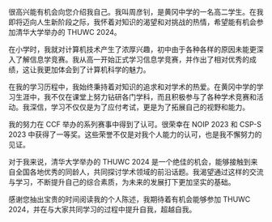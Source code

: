 很高兴能有机会向您介绍我自己。我叫周彦钊，是黄冈中学的一名高二学生。在我即将迈向人生新阶段之际，我怀着对知识的渴望和对挑战的热情，希望能有机会参加清华大学举办的 THUWC 2024。

在小学时，我就对计算机技术产生了浓厚兴趣，初中由于各种各样的原因未能更深入了解信息学竞赛。我从高一开始正式学习信息学竞赛，并作出了相对优秀的成绩，这让我更加体会到了计算机科学的魅力。

在我的学习历程中，我始终秉持着对知识的追求和对学术的热爱。在黄冈中学的学习生涯中，我不仅在课堂上努力钻研各门学科，而且积极参与了各种学术竞赛和活动。我深信，学习不仅仅是为了应付考试，更是为了拓展自己的视野和能力。

我的努力在 CCF 举办的系列赛事中得到了认可。很荣幸在 NOIP 2023 和 CSP-S 2023 中获得了一等奖。这些荣誉不仅是对我个人能力的认可，也是我不懈努力的见证。

对于我来说，清华大学举办的 THUWC 2024 是一个绝佳的机会，能够接触到来自全国各地优秀的同龄人，共同探讨学术领域的前沿话题。我渴望通过这样的交流与学习，不断提升自己的综合素质，为未来的发展打下更加坚实的基础。

感谢您抽出宝贵的时间阅读我的个人陈述，我期待着有机会能够参加 THUWC 2024，并在与大家共同学习的过程中提升自我，超越自我。
